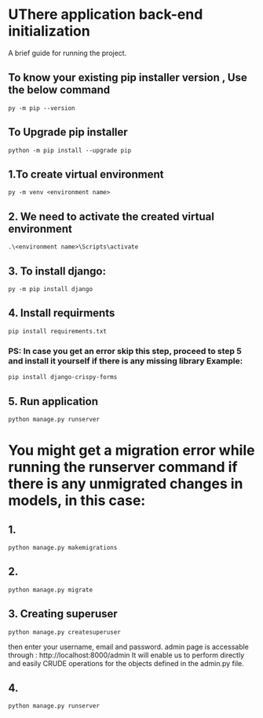# UThere application back-end initialization

A brief guide for running the project.


## To know your existing pip installer version , Use the below command

```shell
py -m pip --version
```

## To Upgrade pip installer

```shell
python -m pip install --upgrade pip
```

## 1.To create virtual environment

```shell
py -m venv <environment name>
```

## 2. We need to activate the created virtual environment

```shell
.\<environment name>\Scripts\activate
```

## 3. To install django:

```shell
py -m pip install django
```

## 4. Install requirments

```shell
pip install requirements.txt
```

### PS: In case you get an error skip this step, proceed to step 5 and install it yourself if there is any missing library Example:
```shell
pip install django-crispy-forms
```
## 5. Run application

```shell
python manage.py runserver
```

# You might get a migration error while running the runserver command if there is any unmigrated changes in models, in this case:
## 1.

```shell
python manage.py makemigrations
```

## 2. 

```shell
python manage.py migrate
```

## 3.  Creating superuser

```shell
python manage.py createsuperuser
```
then enter your username, email and password.
admin page is accessable through :
http://localhost:8000/admin
It will enable us to perform directly and easily CRUDE operations for the objects defined in the admin.py file.

## 4. 

```shell
python manage.py runserver
```




